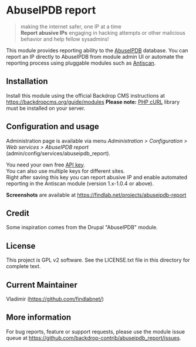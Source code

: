 AbuseIPDB report
================

> making the internet safer, one IP at a time     
> **Report abusive IPs** engaging in hacking attempts or other malicious behavior and help fellow sysadmins!

This module provides reporting ability to the [AbuseIPDB](https://www.abuseipdb.com/) database.
You can report an IP directly to AbuseIPDB from module admin UI or 
automate the reporting process using pluggable modules such as [Antiscan](https://backdropcms.org/project/antiscan).

Installation
------------
Install this module using the official Backdrop CMS instructions at https://backdropcms.org/guide/modules
**Please note:** [PHP cURL](http://php.net/manual/en/curl.setup.php) library must be installed on your server. 

Configuration and usage
-----------------------
Administration page is available via menu *Administration > Configuration > 
Web services > AbuseIPDB report* (admin/config/services/abuseipdb_report). 

You need your own free [API key](https://www.abuseipdb.com/register).   
You can also use multiple keys for different sites.   
Right after saving this key you can report abusive IP and enable automated reporting in the Antiscan module (version 1.x-1.0.4 or above).

**Screenshots** are available at https://findlab.net/projects/abuseipdb-report

Credit
------
Some inspiration comes from the Drupal "AbuseIPDB" module.

License
-------
This project is GPL v2 software. See the LICENSE.txt file in this directory for complete text.

Current Maintainer
------------------
Vladimir (https://github.com/findlabnet/)

More information
----------------
For bug reports, feature or support requests, please use the module 
issue queue at https://github.com/backdrop-contrib/abuseipdb_report/issues.
